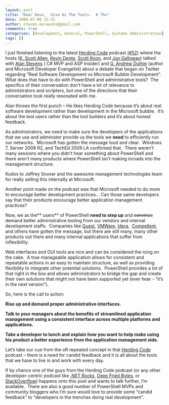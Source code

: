 ```yaml
---
layout: post
title: "Dear Devs,  Give Us The Tools.  K Thx"
date: 2009-07-06 15:31
author: steven.murawski@gmail.com
comments: true
categories: [Development, General, PowerShell, Systems Administration]
tags: []
---
```



I just finished listening to the latest <a href="http://herdingcode.com" target="_blank">Herding Code</a> podcast <a href="http://herdingcode.com/?p=191" target="_blank">(#52)</a> where the hosts (<a href="http://odetocode.com/" target="_blank">K. Scott Allen</a>, <a href="http://weblogs.asp.net/kdente" target="_blank">Kevin Dente</a>, <a href="http://lazycoder.com/" target="_blank">Scott Koon</a>, and <a href="http://weblogs.asp.net/jgalloway" target="_blank">Jon Galloway</a>) talked with <a href="http://netcave.org/" target="_blank">Alan Stevens</a> ( C# MVP and ASP Insider) and <a href="http://blogs.msdn.com/gduthie/" target="_blank">G. Andrew Duthie</a> (author and Microsoft Developer Evangelist) about a debate that began on Twitter regarding “Real Software Development vs Microsoft Bubble Development”.
What does that have to do with PowerShell and administrative tools?  The specifics of their conversation don’t have a lot of relevance to administrators and scripters, but one of the directions that their conversation took really resonated with me.



>

Alan throws the first punch – He likes Herding Code because it’s about real software development rather than development in the Microsoft bubble.  It’s about the tool users rather than the tool builders and it’s about honest feedback.





As administrators, we need to make sure the developers of the applications that we use and administer provide us the tools we **need** to efficiently run our networks.  Microsoft has gotten the message loud and clear.  Windows 7, Server 2008 R2, and TechEd 2009 LA confirmed that.  There weren’t many sessions where you didn’t hear something about PowerShell and there aren’t many products where PowerShell isn’t making inroads into the management structure.



Kudos to Jeffrey Snover and the awesome management technologies team for really selling this internally at Microsoft.



Another point made on the podcast was that Microsoft needed to do more to encourage better development practices… Can those same developers say that their products encourage better application management practices?



Now, we as the** users** of PowerShell **need to step up** and <span style="text-decoration: line-through;">convince</span> demand better administrative tooling from our vendors and internal development staffs.  Companies like <a href="http://www.quest.com/" target="_blank">Quest</a>, <a href="http://www.vmware.com/" target="_blank">VMWare</a>, <a href="http://www.idera.com/" target="_blank">Idera</a>,  <a href="http://www.compellent.com/" target="_blank">Compellent</a>, and others have gotten the message, but there are still many, many other products out there and many internal applications that suffer from inflexibility.



Web interfaces and GUI tools are nice and can be considered the icing on the cake.  A true manageable application allows for consistent and repeatable actions in an easy to maintain structure, as well as providing flexibility to integrate other potential solutions.  PowerShell provides a lot of that right in the box and allows administrators to bridge the gap and create their own solutions that might not have been supported yet (ever hear - “it’s in the next version”).



So, here is the call to action:



**Rise up and demand proper administrative interfaces.**



**Talk to your managers about the benefits of streamlined application management using a consistent interface across multiple platforms and applications.**



**Take a developer to lunch and explain how you want to help make using his product a better experience from the application management side.**



Let’s take our cue from the oft repeated concept in that <a href="http://herdingcode.com" target="_blank">Herding Code</a> podcast – there is a need for candid feedback and it is all about the tools that we have to live in and work with every day.



If by chance one of the guys from the Herding Code podcast (or any other developer-centric podcast like <a href="http://dotnetrocks.com/" target="_blank">.NET Rocks</a>, <a href="http://deepfriedbytes.com/" target="_blank">Deep Fried Bytes</a>, or <a href="http://blog.stackoverflow.com/" target="_blank">StackOverflow</a>) happens onto this post and wants to talk further, I’m available.  There are also a good number of PowerShell MVPs and community bloggers who I’m sure would love to provide some “candid feedback” to “developers in the trenches doing real development”.

